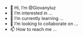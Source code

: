 - 👋 Hi, I’m @Giovanyluz
- 👀 I’m interested in ...
- 🌱 I’m currently learning ...
- 💞️ I’m looking to collaborate on ...
- 📫 How to reach me ...

<!---
Giovanyluz/Giovanyluz is a ✨ special ✨ repository because its `README.md` (this file) appears on your GitHub profile.
You can click the Preview link to take a look at your changes.
--->
